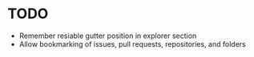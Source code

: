 # TODO

- Remember resiable gutter position in explorer section
- Allow bookmarking of issues, pull requests, repositories, and folders

